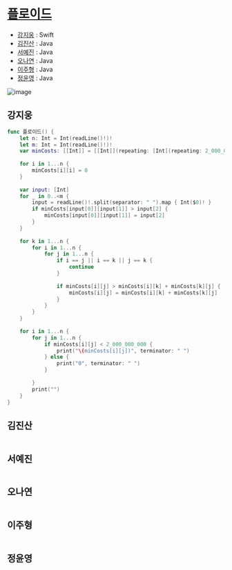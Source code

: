 # [플로이드](https://www.acmicpc.net/problem/11404)

- [강지웅](#강지웅) : Swift
- [김진산](#김진산) : Java
- [서예진](#서예진) : Java
- [오나연](#오나연) : Java
- [이주형](#이주형) : Java
- [정윤영](#정윤영) : Java

![image](https://user-images.githubusercontent.com/39085743/177113076-ce10b128-d698-4f42-ae99-8d81584c7817.png)


## 강지웅
```swift
func 플로이드() {
    let n: Int = Int(readLine()!)!
    let m: Int = Int(readLine()!)!
    var minCosts: [[Int]] = [[Int]](repeating: [Int](repeating: 2_000_000_000, count: n + 1), count: n + 1)
    
    for i in 1...n {
        minCosts[i][i] = 0
    }
    
    var input: [Int]
    for _ in 0..<m {
        input = readLine()!.split(separator: " ").map { Int($0)! }
        if minCosts[input[0]][input[1]] > input[2] {
            minCosts[input[0]][input[1]] = input[2]
        }
    }
    
    for k in 1...n {
        for i in 1...n {
            for j in 1...n {
                if i == j || i == k || j == k {
                    continue
                }
                
                if minCosts[i][j] > minCosts[i][k] + minCosts[k][j] {
                    minCosts[i][j] = minCosts[i][k] + minCosts[k][j]
                }
            }
        }
    }
    
    for i in 1...n {
        for j in 1...n {
            if minCosts[i][j] < 2_000_000_000 {
                print("\(minCosts[i][j])", terminator: " ")
            } else {
                print("0", terminator: " ")
            }
            
        }
        print("")
    }
}
```

## 김진산
```java

```

## 서예진
```java

```

## 오나연
```java

```

## 이주형
```java

```

## 정윤영
```java

```
